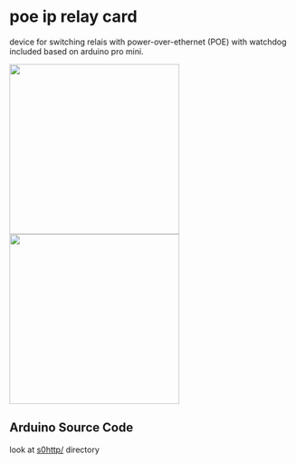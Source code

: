 # poe ip relay card
device for switching relais with power-over-ethernet (POE) with watchdog included based on arduino pro mini.

<img width="300px" src="https://raw.githubusercontent.com/mistay/arduino_poe_ip_relay/media/blockdiagram.png" />

<img width="300px" src="https://raw.githubusercontent.com/mistay/arduino_poe_ip_relay/media/components.jpg" />

## Arduino Source Code
look at [s0http/](https://github.com/mistay/arduino_poe_ip_relay/tree/master/arduino_poe_ip_relay) directory

